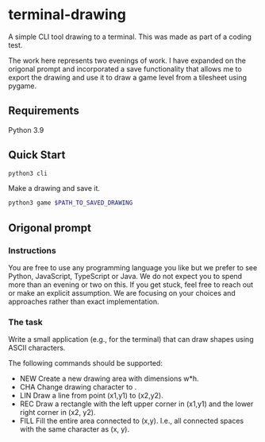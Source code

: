 # terminal-drawing
A simple CLI tool drawing to a terminal.  This was made as part of a coding test.

The work here represents two evenings of work.  I have expanded on the origonal prompt and incorporated a save functionality that allows me to export the drawing and use it to draw a game level from a tilesheet using pygame.

## Requirements

Python 3.9


## Quick Start

```bash
python3 cli
```

Make a drawing and save it.

```bash
python3 game $PATH_TO_SAVED_DRAWING
```

## Origonal prompt

### Instructions

You are free to use any programming language you like but we prefer to see Python, JavaScript,
TypeScript or Java. We do not expect you to spend more than an evening or two on this. If you get stuck,
feel free to reach out or make an explicit assumption. We are focusing on your choices and approaches
rather than exact implementation.

### The task

Write a small application (e.g., for the terminal) that can draw shapes using ASCII characters.

The following commands should be supported:

- NEW <w> <h> Create a new drawing area with dimensions w*h.
- CHA <c> Change drawing character to <c>.
- LIN <x1> <y1> <x2> <y2> Draw a line from point (x1,y1) to (x2,y2).
- REC <x1> <y1> <x2> <y2> Draw a rectangle with the left upper corner in (x1,y1) and the lower right corner in (x2, y2).
- FILL <x> <y> Fill the entire area connected to (x,y). I.e., all connected spaces with the same character as (x, y).
